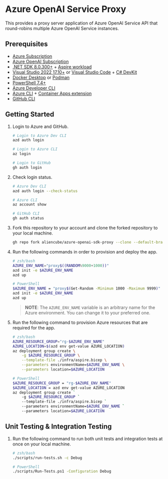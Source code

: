 # Azure OpenAI Service Proxy

This provides a proxy server application of Azure OpenAI Service API that round-robins multiple Azure OpenAI Service instances.

## Prerequisites

- [Azure Subscription](https://azure.microsoft.com/free)
- [Azure OpenAI Subscription](https://aka.ms/oai/access)
- [.NET SDK 8.0.300+](https://dotnet.microsoft.com/download/dotnet/8.0) + [Aspire workload](https://learn.microsoft.com/dotnet/aspire/fundamentals/setup-tooling)
- [Visual Studio 2022 17.10+](https://visualstudio.microsoft.com/vs/) or [Visual Studio Code](https://code.visualstudio.com/) + [C# DevKit](https://marketplace.visualstudio.com/items?itemName=ms-dotnettools.csdevkit)
- [Docker Desktop](https://docs.docker.com/desktop/) or [Podman](https://podman.io/docs/installation)
- [PowerShell 7.4+](https://learn.microsoft.com/powershell/scripting/install/installing-powershell)
- [Azure Developer CLI](https://learn.microsoft.com/azure/developer/azure-developer-cli/install-azd)
- [Azure CLI](https://learn.microsoft.com/cli/azure/install-azure-cli) + [Container Apps extension](https://learn.microsoft.com/cli/azure/azure-cli-extensions-overview)
- [GitHub CLI](https://cli.github.com/)

## Getting Started

1. Login to Azure and GitHub.

    ```bash
    # Login to Azure Dev CLI
    azd auth login
    
    # Login to Azure CLI
    az login
    
    # Login to GitHub
    gh auth login
    ```

1. Check login status.

    ```bash
    # Azure Dev CLI
    azd auth login --check-status
    
    # Azure CLI
    az account show
    
    # GitHub CLI
    gh auth status
    ```

1. Fork this repository to your account and clone the forked repository to your local machine.

    ```bash
    gh repo fork aliencube/azure-openai-sdk-proxy --clone --default-branch-only
    ```

1. Run the following commands in order to provision and deploy the app.

    ```bash
    # zsh/bash
    AZURE_ENV_NAME="proxy$((RANDOM%9000+1000))"
    azd init -e $AZURE_ENV_NAME
    azd up
    
    # PowerShell
    $AZURE_ENV_NAME = "proxy$(Get-Random -Minimum 1000 -Maximum 9999)"
    azd init -e $AZURE_ENV_NAME
    azd up
    ```

   > **NOTE**: The `AZURE_ENV_NAME` variable is an arbitrary name for the Azure environment. You can change it to your preferred one.

1. Run the following command to provision Azure resources that are required for the app.

    ```bash
    # zsh/bash
    AZURE_RESOURCE_GROUP="rg-$AZURE_ENV_NAME"
    AZURE_LOCATION=$(azd env get-value AZURE_LOCATION)
    az deployment group create \
        -g $AZURE_RESOURCE_GROUP \
        --template-file ./infra/aspire.bicep \
        --parameters environmentName=$AZURE_ENV_NAME \
        --parameters location=$AZURE_LOCATION

    # PowerShell
    $AZURE_RESOURCE_GROUP = "rg-$AZURE_ENV_NAME"
    $AZURE_LOCATION = azd env get-value AZURE_LOCATION
    az deployment group create `
        -g $AZURE_RESOURCE_GROUP `
        --template-file ./infra/aspire.bicep `
        --parameters environmentName=$AZURE_ENV_NAME `
        --parameters location=$AZURE_LOCATION
    ```

## Unit Testing & Integration Testing

1. Run the following command to run both unit tests and integration tests at once on your local machine.

    ```bash
    # zsh/bash
    ./scripts/run-tests.sh -c Debug

    # PowerShell
    ./scripts/Run-Tests.ps1 -Configuration Debug
    ```
